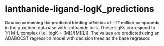 # lanthanide-ligand-logK_predictions
Dataset containing the predicted binding affinities of ~77 million compounds in the pubchem database with lanthanide ions. These logKs correspond to 1:1 M-L complex (i.e., logK = [ML]/[M][L]). The values are predicted using an ADABOOST regression model with decision trees as the base regressor.
